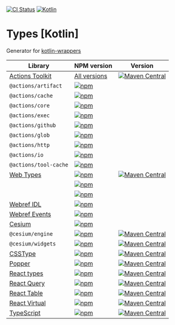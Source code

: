 [![CI Status](https://github.com/turansky/react-types-kotlin/workflows/declarations/badge.svg)](https://github.com/turansky/react-types-kotlin/actions)
[![Kotlin](https://img.shields.io/badge/kotlin-1.9.24-blue.svg?logo=kotlin)](http://kotlinlang.org)

# Types [Kotlin]

Generator for [kotlin-wrappers](https://github.com/JetBrains/kotlin-wrappers)

| Library                                                                                   | NPM version                                                                                                           | Version                                                                                                                                                                                                                |
|-------------------------------------------------------------------------------------------|-----------------------------------------------------------------------------------------------------------------------|------------------------------------------------------------------------------------------------------------------------------------------------------------------------------------------------------------------------|
| [Actions Toolkit](https://github.com/actions/toolkit)                                     | [All versions](https://www.npmjs.com/search?q=%40actions)                                                             | [![Maven Central](https://img.shields.io/maven-central/v/org.jetbrains.kotlin-wrappers/kotlin-actions-toolkit)](https://mvnrepository.com/artifact/org.jetbrains.kotlin-wrappers/kotlin-actions-toolkit)               |
| `@actions/artifact`                                                                       | [![npm](https://img.shields.io/npm/v/@actions/artifact)](https://www.npmjs.com/package/@actions/artifact)             |                                                                                                                                                                                                                        |
| `@actions/cache`                                                                          | [![npm](https://img.shields.io/npm/v/@actions/cache)](https://www.npmjs.com/package/@actions/cache)                   |                                                                                                                                                                                                                        |
| `@actions/core`                                                                           | [![npm](https://img.shields.io/npm/v/@actions/core)](https://www.npmjs.com/package/@actions/core)                     |                                                                                                                                                                                                                        |
| `@actions/exec`                                                                           | [![npm](https://img.shields.io/npm/v/@actions/exec)](https://www.npmjs.com/package/@actions/exec)                     |                                                                                                                                                                                                                        |
| `@actions/github`                                                                         | [![npm](https://img.shields.io/npm/v/@actions/github)](https://www.npmjs.com/package/@actions/github)                 |                                                                                                                                                                                                                        |
| `@actions/glob`                                                                           | [![npm](https://img.shields.io/npm/v/@actions/glob)](https://www.npmjs.com/package/@actions/glob)                     |                                                                                                                                                                                                                        |
| `@actions/http`                                                                           | [![npm](https://img.shields.io/npm/v/@actions/http-client)](https://www.npmjs.com/package/@actions/http-client)       |                                                                                                                                                                                                                        |
| `@actions/io`                                                                             | [![npm](https://img.shields.io/npm/v/@actions/io)](https://www.npmjs.com/package/@actions/io)                         |                                                                                                                                                                                                                        |
| `@actions/tool-cache`                                                                     | [![npm](https://img.shields.io/npm/v/@actions/tool-cache)](https://www.npmjs.com/package/@actions/tool-cache)         |                                                                                                                                                                                                                        |
| [Web Types](https://github.com/microsoft/TypeScript-DOM-Lib-Generator)                    | [![npm](https://img.shields.io/npm/v/@types/web)](https://www.npmjs.com/package/@types/web)                           | [![Maven Central](https://img.shields.io/maven-central/v/org.jetbrains.kotlin-wrappers/kotlin-browser)](https://mvnrepository.com/artifact/org.jetbrains.kotlin-wrappers/kotlin-browser)                               |
|                                                                                           | [![npm](https://img.shields.io/npm/v/@types/serviceworker)](https://www.npmjs.com/package/@types/serviceworker)       |                                                                                                                                                                                                                        |
|                                                                                           | [![npm](https://img.shields.io/npm/v/@types/audioworklet)](https://www.npmjs.com/package/@types/audioworklet)         |                                                                                                                                                                                                                        |
| [Webref IDL](https://github.com/w3c/webref)                                               | [![npm](https://img.shields.io/npm/v/@webref/idl)](https://www.npmjs.com/package/@webref/idl)                         |                                                                                                                                                                                                                        |
| [Webref Events](https://github.com/w3c/webref)                                            | [![npm](https://img.shields.io/npm/v/@webref/events)](https://www.npmjs.com/package/@webref/events)                   |                                                                                                                                                                                                                        |
| [Cesium](https://github.com/CesiumGS/cesium)                                              | [![npm](https://img.shields.io/npm/v/cesium)](https://www.npmjs.com/package/cesium)                                   |                                                                                                                                                                                                                        |
| `@cesium/engine`                                                                          | [![npm](https://img.shields.io/npm/v/@cesium/engine)](https://www.npmjs.com/package/@cesium/engine)                   | [![Maven Central](https://img.shields.io/maven-central/v/org.jetbrains.kotlin-wrappers/kotlin-cesium-engine)](https://mvnrepository.com/artifact/org.jetbrains.kotlin-wrappers/kotlin-cesium-engine)                   |
| `@cesium/widgets`                                                                         | [![npm](https://img.shields.io/npm/v/@cesium/widgets)](https://www.npmjs.com/package/@cesium/widgets)                 | [![Maven Central](https://img.shields.io/maven-central/v/org.jetbrains.kotlin-wrappers/kotlin-cesium-widgets)](https://mvnrepository.com/artifact/org.jetbrains.kotlin-wrappers/kotlin-cesium-widgets)                 |
| [CSSType](https://github.com/frenic/csstype)                                              | [![npm](https://img.shields.io/npm/v/csstype)](https://www.npmjs.com/package/csstype)                                 | [![Maven Central](https://img.shields.io/maven-central/v/org.jetbrains.kotlin-wrappers/kotlin-csstype)](https://mvnrepository.com/artifact/org.jetbrains.kotlin-wrappers/kotlin-csstype)                               |
| [Popper](https://popper.js.org/)                                                          | [![npm](https://img.shields.io/npm/v/@popperjs/core)](https://www.npmjs.com/package/@popperjs/core)                   | [![Maven Central](https://img.shields.io/maven-central/v/org.jetbrains.kotlin-wrappers/kotlin-popper)](https://mvnrepository.com/artifact/org.jetbrains.kotlin-wrappers/kotlin-popper)                                 |
| [React types](https://github.com/DefinitelyTyped/DefinitelyTyped/tree/master/types/react) | [![npm](https://img.shields.io/npm/v/@types/react)](https://www.npmjs.com/package/@types/react)                       | [![Maven Central](https://img.shields.io/maven-central/v/org.jetbrains.kotlin-wrappers/kotlin-react-dom)](https://mvnrepository.com/artifact/org.jetbrains.kotlin-wrappers/kotlin-react-dom)                           |
| [React Query](https://github.com/TanStack/query)                                          | [![npm](https://img.shields.io/npm/v/@tanstack/react-query)](https://www.npmjs.com/package/@tanstack/react-query)     | [![Maven Central](https://img.shields.io/maven-central/v/org.jetbrains.kotlin-wrappers/kotlin-tanstack-react-query)](https://mvnrepository.com/artifact/org.jetbrains.kotlin-wrappers/kotlin-tanstack-react-query)     |
| [React Table](https://github.com/TanStack/table)                                          | [![npm](https://img.shields.io/npm/v/@tanstack/react-table)](https://www.npmjs.com/package/@tanstack/react-table)     | [![Maven Central](https://img.shields.io/maven-central/v/org.jetbrains.kotlin-wrappers/kotlin-tanstack-react-table)](https://mvnrepository.com/artifact/org.jetbrains.kotlin-wrappers/kotlin-tanstack-react-table)     |
| [React Virtual](https://github.com/TanStack/virtual)                                      | [![npm](https://img.shields.io/npm/v/@tanstack/react-virtual)](https://www.npmjs.com/package/@tanstack/react-virtual) | [![Maven Central](https://img.shields.io/maven-central/v/org.jetbrains.kotlin-wrappers/kotlin-tanstack-react-virtual)](https://mvnrepository.com/artifact/org.jetbrains.kotlin-wrappers/kotlin-tanstack-react-virtual) |
| [TypeScript](https://www.typescriptlang.org/)                                             | [![npm](https://img.shields.io/npm/v/typescript)](https://www.npmjs.com/package/typescript)                           | [![Maven Central](https://img.shields.io/maven-central/v/org.jetbrains.kotlin-wrappers/kotlin-typescript)](https://mvnrepository.com/artifact/org.jetbrains.kotlin-wrappers/kotlin-typescript)                         |
